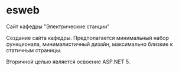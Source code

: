 # esweb
Сайт кафедры "Электрические станции"

Создание сайта кафедры. Предполагается минимальный набор функционала, минималистичный дизайн, максимально близкие к статичным страницы.

Вторичной целью является освоение ASP.NET 5.
